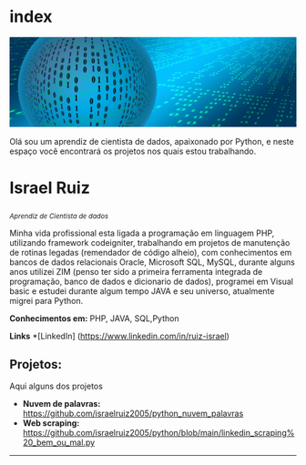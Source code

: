 # index
<p align="center">
  <img src="https://github.com/israelruiz2005/index/blob/main/banner-904887_1920.jpg" >
</p>

<p>Olá sou um aprendiz de cientista de dados, apaixonado por Python, e neste espaço você encontrará os projetos nos quais estou trabalhando.</p>

# Israel Ruiz
<sub>*Aprendiz de Cientista de dados* </sub>

Minha vida profissional esta ligada a programação em linguagem PHP, utilizando framework codeigniter, trabalhando em projetos de manutenção de rotinas legadas (remendador de código alheio), com conhecimentos em bancos de dados relacionais Oracle, Microsoft SQL, MySQL, durante alguns anos utilizei ZIM (penso ter sido a primeira ferramenta integrada de programação, banco de dados e dicionario de dados), programei em Visual basic e estudei durante algum tempo JAVA e seu universo, atualmente migrei para Python.

**Conhecimentos em:** PHP, JAVA, SQL,Python

**Links**
*[LinkedIn] (https://www.linkedin.com/in/ruiz-israel)

## Projetos:
Aqui alguns dos projetos
* **Nuvem de palavras:** https://github.com/israelruiz2005/python_nuvem_palavras
* **Web scraping:** https://github.com/israelruiz2005/python/blob/main/linkedin_scraping%20_bem_ou_mal.py
---
